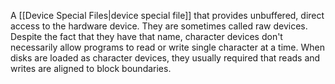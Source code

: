 A [[Device Special Files|device special file]] that provides unbuffered, direct access to the hardware device. They are sometimes called raw devices. Despite the fact that they have that name, character devices don't necessarily allow programs to read or write single character at a time. When disks are loaded as character devices, they usually required that reads and writes are aligned to block boundaries.